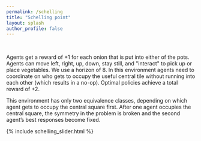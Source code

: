 ```yaml
---
permalink: /schelling
title: "Schelling point"
layout: splash
author_profile: false
---
```


<br>

Agents get a reward of +1 for each onion that is put into either of the pots. Agents can move left, right, up, down, stay still, and "interact" to pick up or place vegetables. We use a horizon of 8. In this environment agents need to coordinate on who gets to occupy the useful central tile without running into each other (which results in a no-op). Optimal policies achieve a total reward of +2.  

This environment has only two equivalence classes, depending on which agent gets to occupy the central square first.  After one agent occupies the central square, the symmetry in the problem is broken and the second agent’s best responses become fixed.

 {% include schelling_slider.html %}
